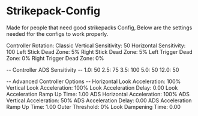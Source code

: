 # Strikepack-Config

Made for people that need good strikepacks Config, Below are the settings needed ffor the configs to work properly.

Controller Rotation: Classic
Vertical Sensitivity: 50
Horizontal Sensitivity: 100
Left Stick Dead Zone: 5%
Right Stick Dead Zone: 5%
Left Trigger Dead Zone: 0%
Right Trigger Dead Zone: 0%

-- Controller ADS Sensitivity --
1.0: 50
2.5: 75
3.5: 100
5.0: 50
12.0: 50

-- Advanced Controller Options --
Horizontal Look Acceleration: 100%
Vertical Look Acceleration: 100%
Look Acceleration Delay: 0.00
Look Acceleration Ramp Up Time: 1.00
ADS Horizontal Acceleration: 100%
ADS Vertical Acceleration: 50%
ADS Acceleration Delay: 0.00
ADS Acceleration Ramp Up Time: 1.00
Outer Threshold: 0%
Look Dampening Time: 0.00
